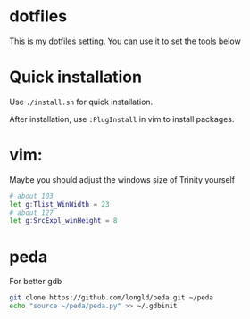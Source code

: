 dotfiles
========
This is my dotfiles setting.
You can use it to set the tools below

# Quick installation
Use `./install.sh` for quick installation.

After installation, use `:PlugInstall` in vim to install packages.

# vim:
Maybe you should adjust the windows size of Trinity yourself
```bash
# about 103
let g:Tlist_WinWidth = 23
# about 127
let g:SrcExpl_winHeight = 8
```

# peda
For better gdb
```bash
git clone https://github.com/longld/peda.git ~/peda
echo "source ~/peda/peda.py" >> ~/.gdbinit
```
